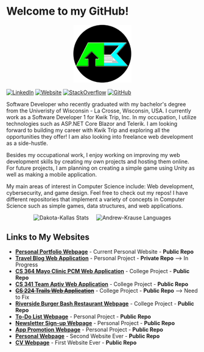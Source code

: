 # Welcome to my GitHub!

<p align="center"><a href="https://andrewkrause.dev/"><img width="30%" alt="Visit my website!" src="./assetts/KrauseMonologoCircle.png" /></a></p>

[![LinkedIn](https://img.shields.io/badge/-LinkedIn-informational?style=flat-square&logo=linkedin&logoColor=0072b1&colorB=616161&labelColor=black)](https://www.linkedin.com/in/andrew-krause-b6aa21179/)
[![Website](https://img.shields.io/badge/Web-Andrew-informational?style=flat-square&colorB=616161&labelColor=7CFC00)](https://andrewkrause.dev)
[![StackOverflow](https://img.shields.io/badge/-StackOverflow-informational?style=flat-square&logo=stackoverflow&logoColor=orange&colorB=616161&labelColor=black)](https://meta.stackoverflow.com/users/20171010/andrew-krause)
[![GitHub](https://img.shields.io/badge/-GitHub-informational?style=flat-square&logo=github&logoColor=white&colorB=616161&labelColor=black)](https://github.com/Andrew-EKrause?tab=repositories)

Software Developer who recently graduated with my bachelor's degree from the Univeristy of Wisconsin - La Crosse, Wisconsin, USA. I currently work as a Software Developer 1 for Kwik Trip, Inc. In my occupation, I utilize technologies such as ASP.NET Core Blazor and Telerik. I am looking forward to building my career with Kwik Trip and exploring all the opportunities they offer! I am also looking into freelance web development as a side-hustle.

Besides my occupational work, I enjoy working on improving my web development skills by creating my own projects and hosting them online. For future projects, I am planning on creating a simple game using Unity as well as making a mobile application.

My main areas of interest in Computer Science include: Web development, cybersecurity, and game design.
Feel free to check out my repos! I have different repositories that implement a variety of concepts in Computer Science such as simple games, data structures, and web applications.

<!--
<p align="center"> <img src="https://github-readme-stats.vercel.app/api?username=andrew-ekrause&show_icons=true&theme=react&count_private=true" alt="Andrew-EKrause Stats" /> 
&nbsp;&nbsp;&nbsp;
-->
<p align="center"> <img src="https://github-readme-stats.vercel.app/api?username=andrew-ekrause&show_icons=true&theme=react&count_private=true&hide_rank=true&hide=contribs" alt="Dakota-Kallas Stats" /> 
&nbsp;&nbsp;&nbsp;
<img src="https://github-readme-stats.vercel.app/api/top-langs?username=andrew-ekrause&show_icons=true&theme=react&count_private=true&layout=compact" alt="Andrew-Krause Languages" />

## Links to My Websites ##

- [**Personal Portfolio Webpage**](https://andrewkrause.dev/) - Current Personal Website - **Public Repo**
- [**Travel Blog Web Application**](https://www.travelblog.social/) - Personal Project - **Private Repo** --> In Progress 
- [**CS 364 Mayo Clinic PCM Web Application**](https://patient-care-manager.herokuapp.com/) - College Project - **Public Repo**
- [**CS 341 Team Aptiv Web Application**](https://team-aptiv-project.herokuapp.com/) - College Project - **Public Repo**
- ~~[**CS 224 Trails Web Application**](https://park-finder-project.herokuapp.com/)~~ - College Project - **Public Repo** --> Need to Fix
- [**Riverside Burger Bash Restaurant Webpage**](https://andrew-ekrause.github.io/RBB-Restaurant-Webpage/) - College Project - **Public Repo**
- [**To-Do List Webpage**](https://fast-wildwood-74587.herokuapp.com/) - Personal Project - **Public Repo**
- [**Newsletter Sign-up Webpage**](https://obscure-lake-09145.herokuapp.com/) - Personal Project - **Public Repo**
- [**App Promotion Webpage**](https://andrew-ekrause.github.io/HabitHelper-Promotional-Webpage/) - Personal Project - **Public Repo**
- [**Personal Webpage**](https://andrew-ekrause.github.io/Personal-Webpage/) - Second Website Ever - **Public Repo**
- [**CV Webpage**](https://andrew-ekrause.github.io/Curriculum-Vitae/) - First Website Ever - **Public Repo**

<!--
**Andrew-EKrause/Andrew-EKrause** is a ✨ _special_ ✨ repository because its `README.md` (this file) appears on your GitHub profile.

Here are some ideas to get you started:

- 🔭 I’m currently working on ...
- 🌱 I’m currently learning ...
- 👯 I’m looking to collaborate on ...
- 🤔 I’m looking for help with ...
- 💬 Ask me about ...
- 📫 How to reach me: ...
- ⚡ Fun fact: ...
-->
